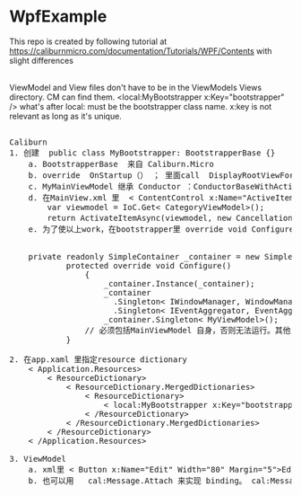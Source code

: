 # WpfExample

This repo is created by following tutorial at https://caliburnmicro.com/documentation/Tutorials/WPF/Contents with slight differences<br><br>

ViewModel and View files don't have to be in the ViewModels Views directory. CM can find them.</li>
<local:MyBootstrapper x:Key="bootstrapper" />  what's after local: must be the bootstrapper class name.  x:key is not relevant as long as it's unique.</li>

<pre> 
Caliburn
1. 创建  public class MyBootstrapper: BootstrapperBase {}
	a. BootstrapperBase  来自 Caliburn.Micro 
	b. override  OnStartup（） ； 里面call  DisplayRootViewForAsync<MyMainViewModel>() 启动MyMainView
	c. MyMainViewModel 继承 Conductor ：ConductorBaseWithActiveItem ：ConductorBase ：Screen。 其他子窗口model直接继承Screen
	d. 在MainView.xml 里  < ContentControl x:Name="ActiveItem" Margin="20"/> 在  MainViewModel.OnViewLoaded()里调用
		var viewmodel = IoC.Get< CategoryViewModel>();
		return ActivateItemAsync(viewmodel, new CancellationToken());  可以加载CategoryViewModel 这里ActiveItem不能改动
	e. 为了使以上work，在bootstrapper里 override void Configure() 要加载所有用到的 ViewModel 

			
   	private readonly SimpleContainer _container = new SimpleContainer();        
			protected override void Configure()
		        {
		            _container.Instance(_container);
		            _container
		              .Singleton< IWindowManager, WindowManager>()
		              .Singleton< IEventAggregator, EventAggregator>();
		            _container.Singleton< MyViewModel>();
			    // 必须包括MainViewModel 自身，否则无法运行。其他 ViewModel 如不包含，则无法显示。
			}
				    
2. 在app.xaml 里指定resource dictionary
    < Application.Resources>
        < ResourceDictionary>
            < ResourceDictionary.MergedDictionaries>
                < ResourceDictionary>
                    < local:MyBootstrapper x:Key="bootstrapper" />
                < /ResourceDictionary>
            < /ResourceDictionary.MergedDictionaries>
        < /ResourceDictionary>
    < /Application.Resources>

3. ViewModel
	a. xml里 < Button x:Name="Edit" Width="80" Margin="5">Edit</Button>  没有action。CM会找到model里的x:Name相同名字的方法作为action， 此处即Edit()。同时，会 get  CanEdit  property，决定 Edit button是否 enable 。
	b. 也可以用   cal:Message.Attach 来实现 binding。 cal:Message.Attach="Edit()" 此时xml头里要加上 xmlns:cal="http://caliburnmicro.com"

</pre>
